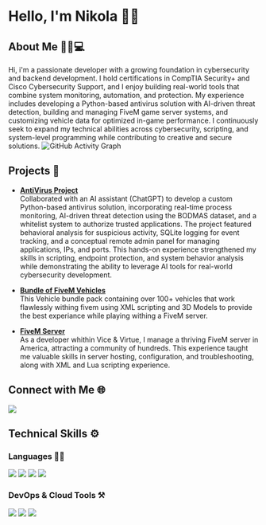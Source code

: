 # Hello, I'm Nikola 👋🏼

## About Me 🧑🏼💻

Hi, i'm a passionate developer with a growing foundation in cybersecurity and backend development. I hold certifications in CompTIA Security+ and Cisco Cybersecurity Support, and I enjoy building real-world tools that combine system monitoring, automation, and protection. My experience includes developing a Python-based antivirus solution with AI-driven threat detection, building and managing FiveM game server systems, and customizing vehicle data for optimized in-game performance. I continuously seek to expand my technical abilities across cybersecurity, scripting, and system-level programming while contributing to creative and secure solutions.
![GitHub Activity Graph](https://github-readme-activity-graph.vercel.app/graph?username=nikokrekic&theme=tokyo-night)

## Projects 🚀

- **[AntiVirus Project](https://github.com/nikokrekic/PythonAntVirus)**  
  Collaborated with an AI assistant (ChatGPT) to develop a custom Python-based antivirus solution, incorporating real-time process monitoring, AI-driven threat detection using the BODMAS dataset, and a whitelist system to authorize trusted applications. The project featured behavioral analysis for suspicious activity, SQLite logging for event tracking, and a conceptual remote admin panel for managing applications, IPs, and ports. This hands-on experience strengthened my skills in scripting, endpoint protection, and system behavior analysis while demonstrating the ability to leverage AI tools for real-world cybersecurity development.
  
- **[Bundle of FiveM Vehicles](https://github.com/nikokrekic/FiveM-RealPack)**  
  This Vehicle bundle pack containing over 100+ vehicles that work flawlessly withing fivem using XML scripting and 3D Models to provide the best experiance while playing withing a FiveM server.

- **[FiveM Server](https://discord.gg/vicevirtuerp)**  
  As a developer whithin Vice & Virtue, I manage a thriving FiveM server in America, attracting a community of hundreds. This experience taught me valuable skills in server hosting, configuration, and troubleshooting, along with XML and Lua scripting experience.

## Connect with Me 🌐

<p align="left">
  <a href="https://linkedin.com/in/nikola-krekic" target="blank"><img src="https://img.icons8.com/color/35/000000/linkedin.png"/></a>
</p>

## Technical Skills ⚙️

### Languages ✍🏼
<p>
  <img src="https://img.icons8.com/color/35/000000/c-sharp-logo.png"/> 
  <img src="https://img.icons8.com/?size=100&id=KppI8aNv6oQe&format=png&color=000000"/>
  <img src="https://img.icons8.com/?size=100&id=BrDQnd5GDYa6&format=png&color=000000"/>
  <img src="https://img.icons8.com/?size=100&id=13441&format=png&color=000000"/> 
</p>

### DevOps & Cloud Tools ⚒️
<p>
  <img src="https://img.icons8.com/fluency/35/000000/visual-studio-code-2019.png"/>   
  <img src="https://img.icons8.com/color/35/000000/git.png"/> 
  <img src="https://img.icons8.com/?size=35&id=12599&format=png&color=000000"/>
</p>
